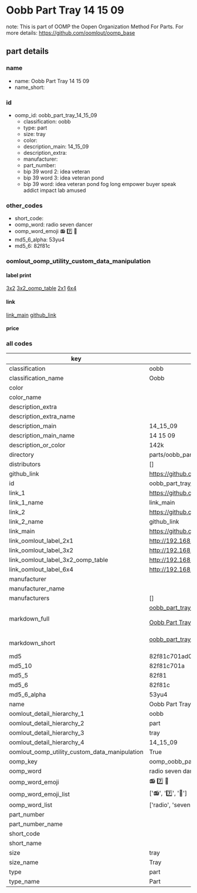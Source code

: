 # Oobb Part Tray 14 15 09  

note: This is part of OOMP the Oopen Organization Method For Parts. For more details: https://github.com/oomlout/oomp_base

##  part details





### name
* name: Oobb Part Tray 14 15 09
* name_short: 
### id
* oomp_id: oobb_part_tray_14_15_09
  * classification: oobb
  * type: part
  * size: tray
  * color: 
  * description_main: 14_15_09
  * description_extra: 
  * manufacturer: 
  * part_number: 
  * bip 39 word 2: idea veteran
  * bip 39 word 3: idea veteran pond
  * bip 39 word: idea veteran pond fog long empower buyer speak addict impact lab amused

### other_codes
* short_code: 
* oomp_word: radio seven dancer
* oomp_word_emoji :radio: :seven: :dancer:
* md5_6_alpha: 53yu4
* md5_6: 82f81c






### oomlout_oomp_utility_custom_data_manipulation
#### label print
[3x2](http://192.168.1.245:1112/?label=oomp%2053yu4)
[3x2_oomp_table](http://192.168.1.107:1112/?label=oomp%2053yu4)
[2x1](http://192.168.1.242:1112/?label=oomp%2053yu4)
[6x4](http://192.168.1.55:1112/?label=oomp%2053yu4)    

#### link

[link_main](https://github.com/oomlout/oomlout_oomp_current_version_messy/tree/main/parts/oobb_part_tray_14_15_09) [github_link](https://github.com/oomlout/oomlout_oomp_part_src/tree/main/parts/oobb_part_tray_14_15_09)                             

#### price







### all codes 
| key | value |  
| --- | --- |  
| classification | oobb |  
| classification_name | Oobb |  
| color |  |  
| color_name |  |  
| description_extra |  |  
| description_extra_name |  |  
| description_main | 14_15_09 |  
| description_main_name | 14 15 09 |  
| description_or_color | 142k |  
| directory | parts/oobb_part_tray_14_15_09 |  
| distributors | [] |  
| github_link | https://github.com/oomlout/oomlout_oomp_part_src/tree/main/parts/oobb_part_tray_14_15_09 |  
| id | oobb_part_tray_14_15_09 |  
| link_1 | https://github.com/oomlout/oomlout_oomp_current_version_messy/tree/main/parts/oobb_part_tray_14_15_09 |  
| link_1_name | link_main |  
| link_2 | https://github.com/oomlout/oomlout_oomp_part_src/tree/main/parts/oobb_part_tray_14_15_09 |  
| link_2_name | github_link |  
| link_main | https://github.com/oomlout/oomlout_oomp_current_version_messy/tree/main/parts/oobb_part_tray_14_15_09 |  
| link_oomlout_label_2x1 | http://192.168.1.242:1112/?label=oomp%2053yu4 |  
| link_oomlout_label_3x2 | http://192.168.1.245:1112/?label=oomp%2053yu4 |  
| link_oomlout_label_3x2_oomp_table | http://192.168.1.107:1112/?label=oomp%2053yu4 |  
| link_oomlout_label_6x4 | http://192.168.1.55:1112/?label=oomp%2053yu4 |  
| manufacturer |  |  
| manufacturer_name |  |  
| manufacturers | [] |  
| markdown_full | [oobb_part_tray_14_15_09](https://github.com/oomlout/oomlout_oomp_current_version_messy/tree/main/parts/oobb_part_tray_14_15_09)<br>[](https://github.com/oomlout/oomlout_oomp_current_version_messy/tree/main/parts/oobb_part_tray_14_15_09)<br>[Oobb Part Tray 14 15 09](https://github.com/oomlout/oomlout_oomp_current_version_messy/tree/main/parts/oobb_part_tray_14_15_09)<br><br> |  
| markdown_short | [oobb_part_tray_14_15_09](https://github.com/oomlout/oomlout_oomp_current_version_messy/tree/main/parts/oobb_part_tray_14_15_09)<br><br> |  
| md5 | 82f81c701ad0c3ed2441e5a54fbccb83 |  
| md5_10 | 82f81c701a |  
| md5_5 | 82f81 |  
| md5_6 | 82f81c |  
| md5_6_alpha | 53yu4 |  
| name | Oobb Part Tray 14 15 09 |  
| oomlout_detail_hierarchy_1 | oobb |  
| oomlout_detail_hierarchy_2 | part |  
| oomlout_detail_hierarchy_3 | tray |  
| oomlout_detail_hierarchy_4 | 14_15_09 |  
| oomlout_oomp_utility_custom_data_manipulation | True |  
| oomp_key | oomp_oobb_part_tray_14_15_09 |  
| oomp_word | radio seven dancer |  
| oomp_word_emoji | :radio: :seven: :dancer: |  
| oomp_word_emoji_list | [':radio:', ':seven:', ':dancer:'] |  
| oomp_word_list | ['radio', 'seven', 'dancer'] |  
| part_number |  |  
| part_number_name |  |  
| short_code |  |  
| short_name |  |  
| size | tray |  
| size_name | Tray |  
| type | part |  
| type_name | Part |  
